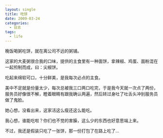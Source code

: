 ```yaml
---
layout: single
title: 吃饼
date: 2009-03-24
categories:
  - 日志
tags:
  - life
---
```


晚饭喝粥吃饼，就在离公司不远的粥铺。

这家的大麦粥很合我的口味，提供的主食里有一种面饼，拿辣椒、鸡蛋、面粉混在一起煎制而成，曰：尖椒饼。

吃起来绵软可口，十分鲜美，是我每次必点的主食。

美中不足就是份量太少，每次总被我三口两口吃完，于是我今天就一次点了两份，服务员好像很不解，瞪着眼睛有跟我确认两遍，然后转过身吐了吐舌头冲别服务员做了鬼脸。

她心想，没看出来，这家活这么瘦还这么能吃。

我心想，谁能吃啦？你们也不觉的害臊，这么少的东西也好意思端上来。

不过，我还是假装只吃了一张饼，那一份打包了在路上吃了…
